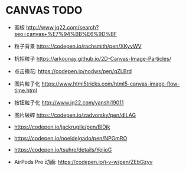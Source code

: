 # CANVAS TODO

- 画板  http://www.jq22.com/search?seo=canvas+%E7%94%BB%E6%9D%BF

- 粒子背景 https://codepen.io/rachsmith/pen/XKyvWV
- 抗拒粒子 https://arkounay.github.io/2D-Canvas-Image-Particles/

- 点击撒花: https://codepen.io/nodws/pen/qZLBrd

- 图片粒子化 https://www.html5tricks.com/html5-canvas-image-flow-time.html
- 按钮粒子化 http://www.jq22.com/yanshi19011
- 图片破碎 https://codepen.io/zadvorsky/pen/dILAG
- https://codepen.io/jackrugile/pen/BlDjk
- https://codepen.io/noeldelgado/pen/NPGmRO
- https://codepen.io/tsuhre/details/YejjoG

- AirPods Pro 动画: https://codepen.io/j-v-w/pen/ZEbGzyv
